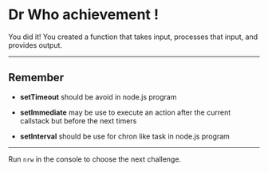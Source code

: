 # Dr Who achievement !

You did it! You created a function that takes input, processes that input, and provides output.

---

## Remember

* **setTimeout** should be avoid in node.js program

* **setImmediate** may be use to execute an action after the current callstack but before the next timers

* **setInterval** should be use for chron like task in node.js program

---

Run `nrw` in the console to choose the next challenge.
